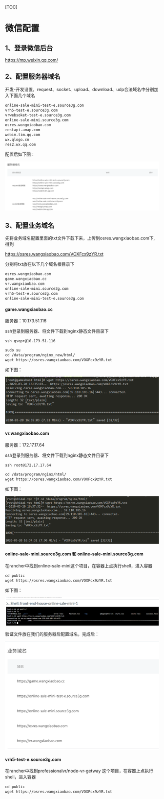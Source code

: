 [TOC]

# 微信配置

## 1、登录微信后台
https://mp.weixin.qq.com/

## 2、配置服务器域名

开发-开发设置，request、socket、upload、download、udp合法域名中分别加入下面几个域名

```
online-sale-mini-test-e.source3g.com
vrh5-test-e.source3g.com
vrwebsoket-test-e.source3g.com
online-sale-mini.source3g.com
osres.wangxiaobao.com
restapi.amap.com
webim.tim.qq.com
wx.qlogo.cn
res2.wx.qq.com
```
配置后如下图：

![avatar](img/1.png)

## 3、配置业务域名

先将业务域名配置里面的txt文件下载下来，上传到osres.wangxiaobao.com下,得到

https://osres.wangxiaobao.com/VOXFcx9zYR.txt

分别将txt放在以下几个域名根目录下
```
osres.wangxiaobao.com
game.wangxiaobao.cc
vr.wangxiaobao.com
online-sale-mini.source3g.com
vrh5-test-e.source3g.com
online-sale-mini-test-e.source3g.com
```

#### game.wangxiaobao.cc 
服务器：10.173.51.116

ssh登录到服务器、将文件下载到nginx静态文件目录下

```
ssh gsopr@10.173.51.116
```
```
sudo su
cd /data/program/nginx_new/html/
wget https://osres.wangxiaobao.com/VOXFcx9zYR.txt
```
如下图：

![avatar](img/2.png)


#### vr.wangxiaobao.com

服务器：172.17.17.64

ssh登录到服务器、将文件下载到nginx静态文件目录下


```
ssh root@172.17.17.64
```

```
cd /data/program/nginx/html/
wget https://osres.wangxiaobao.com/VOXFcx9zYR.txt
```
如下图：

![avatar](img/3.png)


#### online-sale-mini.source3g.com 和 online-sale-mini.source3g.com

在rancher中找到online-sale-mini这个项目，在容器上点执行shell，进入容器

```
cd public
wget https://osres.wangxiaobao.com/VOXFcx9zYR.txt
```
如下图：

![avatar](img/4.png)

验证文件放在我们的服务器后配置域名，完成后：

![avatar](img/5.png)

#### vrh5-test-e.source3g.com

在rancher中找到professionalvr/node-vr-getway 这个项目，在容器上点执行shell，进入容器

```
cd public
wget https://osres.wangxiaobao.com/VOXFcx9zYR.txt
```
